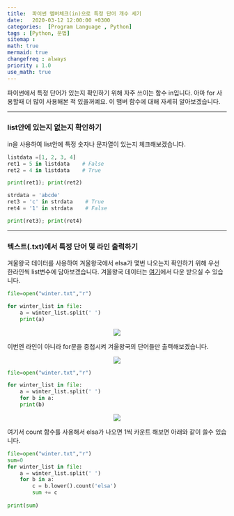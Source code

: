 ```yaml
---
title:  파이썬 멤버체크(in)으로 특정 단어 개수 세기
date:   2020-03-12 12:00:00 +0300
categories:  [Program Language , Python]
tags : [Python, 문법]
sitemap :
math: true
mermaid: true
changefreq : always
priority : 1.0
use_math: true
---
```



파이썬에서 특정 단어가 있는지 확인하기 위해 자주 쓰이는 함수 in입니다. 아마 for 사용할때 더 많이 사용해본 적 있을꺼예요. 이 맴버 함수에 대해 자세히 알아보겠습니다.

---------


### list안에 있는지 없는지 확인하기

in을 사용하여 list안에 특정 숫자나 문자열이 있는지 체크해보겠습니다. 

```python
listdata =[1, 2, 3, 4]
ret1 = 5 in listdata    # False
ret2 = 4 in listdata    # True

print(ret1); print(ret2)

strdata = 'abcde'
ret3 = 'c' in strdata    # True
ret4 = '1' in strdata    # False

print(ret3); print(ret4)
```

---------


### 텍스트(.txt)에서 특정 단어 및 라인 출력하기

겨울왕국 데이터를 사용하여 겨울왕국에서 elsa가 몇번 나오는지 확인하기 위해 우선 한라인씩 list변수에 담아보겠습니다. 겨울왕국 데이터는 [여기](https://github.com/KEJdev/DataSet/tree/master/DataSet)에서 다운 받으실 수 있습니다.


```python
file=open("winter.txt","r")

for winter_list in file:
    a = winter_list.split(' ')
    print(a)
```


<center><img src="../../assets//images/in.png" ></center>


이번엔 라인이 아니라 for문을 중첩시켜 겨울왕국의 단어들만 출력해보겠습니다. 


<center><img src="../../assets//images/in2.png" ></center>

```python
file=open("winter.txt","r")

for winter_list in file:
    a = winter_list.split(' ')
    for b in a:
    print(b)
```


<center><img src="../../assets//images/in3.png" ></center>

여기서 count 함수를 사용해서 elsa가 나오면 1씩 카운트 해보면 아래와 같이 쓸수 있습니다.


```python
file=open("winter.txt","r")
sum=0
for winter_list in file:
    a = winter_list.split(' ')
    for b in a:
        c = b.lower().count('elsa')
        sum += c 
	    
print(sum)
```